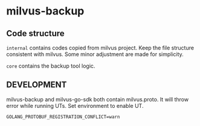 # milvus-backup

## Code structure

`internal` contains codes copied from milvus project.
Keep the file structure consistent with milvus.
Some minor adjustment are made for simplicity. 

`core` contains the backup tool logic.

## DEVELOPMENT

milvus-backup and milvus-go-sdk both contain milvus.proto.
It will throw error while running UTs. Set environment to enable UT.
```
GOLANG_PROTOBUF_REGISTRATION_CONFLICT=warn
```
